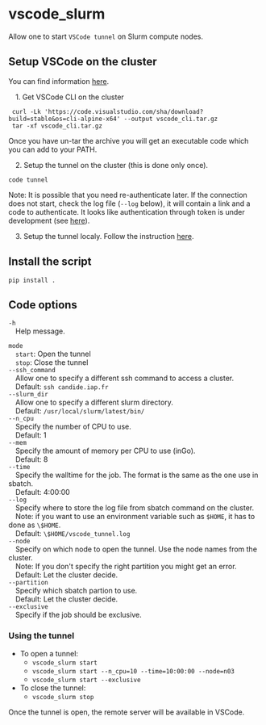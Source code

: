 # vscode_slurm

Allow one to start `VSCode tunnel` on Slurm compute nodes.

## Setup VSCode on the cluster

You can find information [here](https://code.visualstudio.com/docs/remote/tunnels).

&emsp;1\. Get VSCode CLI on the cluster
   ```bach
    curl -Lk 'https://code.visualstudio.com/sha/download?build=stable&os=cli-alpine-x64' --output vscode_cli.tar.gz
    tar -xf vscode_cli.tar.gz
   ```
Once you have un-tar the archive you will get an executable code which you can add to your PATH.  

&emsp;2\. Setup the tunnel on the cluster (this is done only once).
```bach
code tunnel
```
Note: It is possible that you need re-authenticate later. If the connection does not start, check the log file (`--log` below), it will contain a link and a code to authenticate. It looks like authentication through token is under development (see [here](https://learn.microsoft.com/en-us/azure/developer/dev-tunnels/cli-commands)).

&emsp;3\. Setup the tunnel localy. Follow the instruction [here](https://code.visualstudio.com/docs/remote/tunnels#_using-the-vs-code-ui).

## Install the script

`pip install .`

## Code options

`-h`  
&emsp;Help message.

`mode`  
&emsp;`start`: Open the tunnel  
&emsp;`stop`: Close the tunnel  
`--ssh_command`  
&emsp;Allow one to specify a different ssh command to access a cluster.  
&emsp;Default: `ssh candide.iap.fr`  
`--slurm_dir`  
&emsp;Allow one to specify a different slurm directory.  
&emsp;Default: `/usr/local/slurm/latest/bin/`  
`--n_cpu`  
&emsp;Specify the number of CPU to use.  
&emsp;Default: 1  
`--mem`  
&emsp;Specify the amount of memory per CPU to use (inGo).  
&emsp;Default: 8  
`--time`  
&emsp;Specify the walltime for the job. The format is the same as the one use in sbatch.  
&emsp;Default: 4:00:00  
`--log`  
&emsp;Specify where to store the log file from sbatch command on the cluster.  
&emsp;Note: if you want to use an environment variable such as `$HOME`, it has to done as `\$HOME`.  
&emsp;Default: `\$HOME/vscode_tunnel.log`  
`--node`  
&emsp;Specify on which node to open the tunnel. Use the node names from the cluster.  
&emsp;Note: If you don't specify the right partition you might get an error.  
&emsp;Default: Let the cluster decide.  
`--partition`  
&emsp;Specify which sbatch partion to use.  
&emsp;Default: Let the cluster decide.  
`--exclusive`  
&emsp;Specify if the job should be exclusive.  

### Using the tunnel
* To open a tunnel:
  * `vscode_slurm start`
  * `vscode_slurm start --n_cpu=10 --time=10:00:00 --node=n03`
  * `vscode_slurm start --exclusive`
* To close the tunnel:
  * `vscode_slurm stop`

Once the tunnel is open, the remote server will be available in VSCode.
